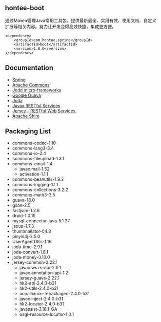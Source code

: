 ## hontee-boot

通过Maven管理Java常用工具包，提供最新最全、实用有效、使用文档、自定义扩展等相关内容。努力让开发变得高效快捷，集成更方便。

```
<dependency>
	<groupId>com.hontee.spring</groupId>
	<artifactId>boot</artifactId>
	<version>1.0.0</version>
</dependency>
```

## Documentation

- [Spring](http://spring.io)
- [Apache Commons](http://commons.apache.org/)
- [Jodd micro-frameworks](http://jodd.org/)
- [Google Guava](https://github.com/google/guava/wiki)
- [Joda](http://www.joda.org/)
- [Javax RESTful Services](https://jax-rs-spec.java.net/)
- [Jersey - RESTful Web Services.](https://jersey.java.net/)
- [Apache Shiro](http://shiro.apache.org/)

## Packaging List

- commons-codec-1.10
- commons-lang3-3.4
- commons-io-2.4
- commons-fileupload-1.3.1
- commons-email-1.4
	- javax.mail-1.52
	- activation-1.1.1
- commons-beanutils-1.9.2
- commons-logging-1.1.1
- commons-collections-3.2.2
- commons-math3-3.5
- guava-18.0
- gson-2.5
- fastjson-1.2.6
- druid-1.0.15
- mysql-connector-java-5.1.37
- jsoup-1.7.3
- thumbnailator-04.8
- pinyin4j-2.5.0
- UserAgentUtils-1.16
- joda-time-2.9.1
- joda-convert-1.8.1
- joda-money-0.10.0
- jersey-common-2.22.1
	- javax.ws.rs-api-2.0.1
	- javax.annotation-api-1.2
	- jersey-guava-2.22.1
	- hk2-api-2.4.0-b31
	- hk2-utils-2.4.0-b31
	- aopalliance-repackaged-2.4.0-b31
	- javax.inject-2.4.0-b31
	- hk2-locator-2.4.0-b31
	- javassist-3.18.1-GA
	- osgi-resource-locator-1.0.1